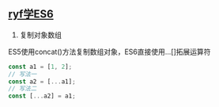 ## [ryf学ES6](https://github.com/ruanyf/es6tutorial/blob/gh-pages/docs/array.md)

1. 复制对象数组

ES5使用concat()方法复制数组对象，ES6直接使用...[]拓展运算符

```js
const a1 = [1, 2];
// 写法一
const a2 = [...a1];
// 写法二
const [...a2] = a1;
```